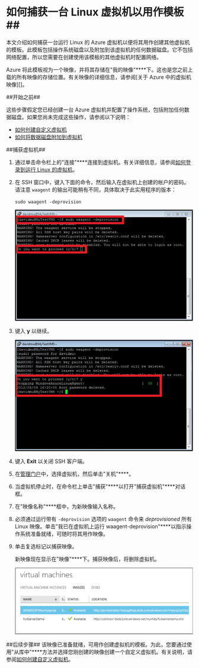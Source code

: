 <properties linkid="manage-linux-howto-capture-an-image" urlDisplayName="Capture an image" pageTitle="捕获运行 Linux 的虚拟机的映像" metaKeywords="Azure Linux vm, Linux vm" description="了解如何捕获运行 Linux 的 Azure 虚拟机 (VM) 的映像。 " metaCanonical="" services="virtual-machines" documentationCenter="" title="How to Capture an Image of a Virtual Machine Running Linux" authors="kathydav" solutions="" manager="jeffreyg" editor="tysonn" />
<tags ms.service="virtual-machines"
    ms.date="03/16/2015"
    wacn.date=""
    />



# 如何捕获一台 Linux 虚拟机以用作模板##

本文介绍如何捕获一台运行 Linux 的 Azure 虚拟机以便将其用作创建其他虚拟机的模板。此模板包括操作系统磁盘以及附加到该虚拟机的任何数据磁盘。它不包括网络配置，所以您需要在创建使用该模板的其他虚拟机时配置网络。

Azure 将此模板视为一个映像，并将其存储在"我的映像"****下。这也是您之前上载的所有映像的存储位置。有关映像的详细信息，请参阅[关于 Azure 中的虚拟机映像][]。

##开始之前##

这些步骤假定您已经创建一台 Azure 虚拟机并配置了操作系统，包括附加任何数据磁盘。如果您尚未完成这些操作，请参阅以下说明：

- [如何创建自定义虚拟机][]
- [如何将数据磁盘附加到虚拟机][]

##捕获虚拟机##

1. 通过单击命令栏上的"连接"****连接到虚拟机。有关详细信息，请参阅[如何登录到运行 Linux 的虚拟机][]。

2. 在 SSH 窗口中，键入下面的命令，然后输入在虚拟机上创建的帐户的密码。请注意 `waagent` 的输出可能稍有不同，具体取决于此实用程序的版本：

	`sudo waagent -deprovision`

	![Deprovision the virtual machine](./media/virtual-machines-linux-capture-image/LinuxDeprovision.png)


3. 键入 **y** 以继续。

	![Deprovision of virtual machine successful](./media/virtual-machines-linux-capture-image/LinuxDeprovision2.png)

4. 键入 **Exit** 以关闭 SSH 客户端。

5. 在[管理门户](http://manage.windowsazure.cn)中，选择虚拟机，然后单击"关机"****。

6. 当虚拟机停止时，在命令栏上单击"捕获"****以打开"捕获虚拟机"****对话框。

7.	在"映像名称"****框中，为新映像输入名称。

8.	必须通过运行带有 `-deprovision` 选项的 `waagent` 命令来 *deprovisioned* 所有 Linux 映像。单击"我已在虚拟机上运行 waagent-deprovision"****以指示操作系统准备就绪，可随时将其用作映像。

9.	单击复选标记以捕获映像。

	新映像现在显示在"映像"****下。捕获映像后，将删除虚拟机。

	![Image capture successful](./media/virtual-machines-linux-capture-image/VMCapturedImageAvailable.png)

##后续步骤##
该映像已准备就绪，可用作创建虚拟机的模板。为此，您要通过使用"从库中"****方法并选择您刚创建的映像创建一个自定义虚拟机。有关说明，请参阅[如何创建自定义虚拟机][]。
	
[如何登录到运行 Linux 的虚拟机]: ../virtual-machines-linux-how-to-log-on
[管理磁盘和映像]:http://msdn.microsoft.com/zh-cn/library/azure/jj672979.aspx
[如何创建自定义虚拟机]: ../virtual-machines-create-custom/
[如何将数据磁盘附加到虚拟机]: ../storage-windows-attach-disk/

